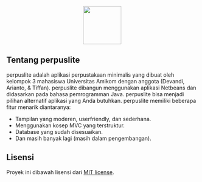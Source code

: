 <p align="center"><img src="https://upload.wikimedia.org/wikipedia/commons/9/98/Apache_NetBeans_Logo.svg" width="100"></p>

## Tentang perpuslite

perpuslite adalah aplikasi perpustakaan minimalis yang dibuat oleh kelompok 3 mahasiswa Universitas Amikom dengan anggota (Devandi, Arianto, & Tiffan). perpuslite dibangun menggunakan aplikasi Netbeans dan didasarkan pada bahasa pemrogramman Java. perpuslite bisa menjadi pilihan alternatif aplikasi yang Anda butuhkan. perpuslite memiliki beberapa fitur menarik diantaranya:

- Tampilan yang moderen, userfriendly, dan sederhana.
- Menggunakan kosep MVC yang terstruktur.
- Database yang sudah disesuaikan.
- Dan masih banyak lagi (masih dalam pengembangan).


## Lisensi

Proyek ini dibawah lisensi dari [MIT license](https://opensource.org/licenses/MIT).
